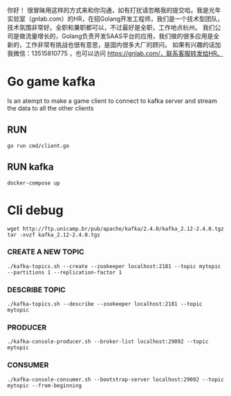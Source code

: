 你好！
很冒昧用这样的方式来和你沟通，如有打扰请忽略我的提交哈。我是光年实验室（gnlab.com）的HR，在招Golang开发工程师，我们是一个技术型团队，技术氛围非常好。全职和兼职都可以，不过最好是全职，工作地点杭州。
我们公司是做流量增长的，Golang负责开发SAAS平台的应用，我们做的很多应用是全新的，工作非常有挑战也很有意思，是国内很多大厂的顾问。
如果有兴趣的话加我微信：13515810775  ，也可以访问 https://gnlab.com/，联系客服转发给HR。
# Go game kafka
Is an atempt to make a game client to connect to kafka server and stream the data to all the other clients

## RUN
`go run cmd/client.go`

## RUN kafka

`docker-compose up`

# Cli debug


```
wget http://ftp.unicamp.br/pub/apache/kafka/2.4.0/kafka_2.12-2.4.0.tgz
tar -xvzf kafka_2.12-2.4.0.tgz
```

### CREATE A NEW TOPIC
`./kafka-topics.sh --create --zookeeper localhost:2181 --topic mytopic --partitions 1 --replication-factor 1`

### DESCRIBE TOPIC
`./kafka-topics.sh --describe --zookeeper localhost:2181 --topic mytopic`

### PRODUCER
`./kafka-console-producer.sh --broker-list localhost:29092 --topic mytopic`

### CONSUMER
`./kafka-console-consumer.sh --bootstrap-server localhost:29092 --topic mytopic --from-beginning`
